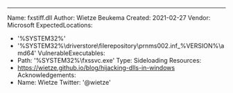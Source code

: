 ---
Name: fxstiff.dll
Author: Wietze Beukema
Created: 2021-02-27
Vendor: Microsoft
ExpectedLocations:
- '%SYSTEM32%'
- '%SYSTEM32%\driverstore\filerepository\prnms002.inf_%VERSION%\amd64'
VulnerableExecutables:
- Path: '%SYSTEM32%\fxssvc.exe'
  Type: Sideloading
Resources:
- https://wietze.github.io/blog/hijacking-dlls-in-windows
Acknowledgements:
- Name: Wietze
  Twitter: '@wietze'
